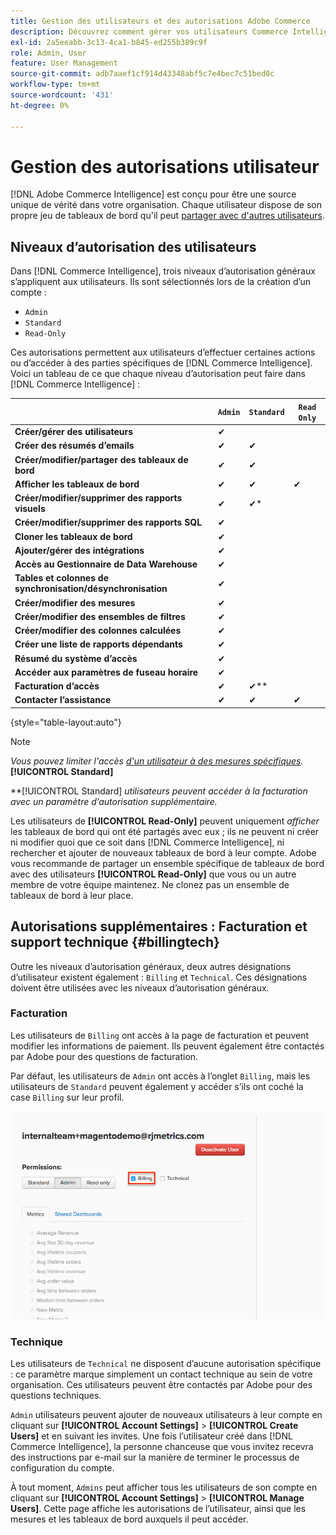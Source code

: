 ```yaml
---
title: Gestion des utilisateurs et des autorisations Adobe Commerce
description: Découvrez comment gérer vos utilisateurs Commerce Intelligence.
exl-id: 2a5eeabb-3c13-4ca1-b845-ed255b389c9f
role: Admin, User
feature: User Management
source-git-commit: adb7aaef1cf914d43348abf5c7e4bec7c51bed0c
workflow-type: tm+mt
source-wordcount: '431'
ht-degree: 0%

---
```


# Gestion des autorisations utilisateur

[!DNL Adobe Commerce Intelligence] est conçu pour être une source unique de vérité dans votre organisation. Chaque utilisateur dispose de son propre jeu de tableaux de bord qu&#39;il peut [partager avec d&#39;autres utilisateurs](../../data-user/dashboards/share-dashboard-with-users.md).

## Niveaux d’autorisation des utilisateurs

Dans [!DNL Commerce Intelligence], trois niveaux d’autorisation généraux s’appliquent aux utilisateurs. Ils sont sélectionnés lors de la création d’un compte :

* `Admin`
* `Standard`
* `Read-Only`

Ces autorisations permettent aux utilisateurs d’effectuer certaines actions ou d’accéder à des parties spécifiques de [!DNL Commerce Intelligence]. Voici un tableau de ce que chaque niveau d’autorisation peut faire dans [!DNL Commerce Intelligence] :

|   | `Admin` | `Standard` | `Read Only` |
| -----|-----|-----|----|
| **Créer/gérer des utilisateurs** | ✔ |   |   |
| **Créer des résumés d’emails** | ✔ | ✔ |   |
| **Créer/modifier/partager des tableaux de bord** | ✔ | ✔ |   |
| **Afficher les tableaux de bord** | ✔ | ✔ | ✔ |
| **Créer/modifier/supprimer des rapports visuels** | ✔ | ✔* |   |
| **Créer/modifier/supprimer des rapports SQL** | ✔ |  |   |
| **Cloner les tableaux de bord** | ✔ |   |   |
| **Ajouter/gérer des intégrations** | ✔ |   |   |
| **Accès au Gestionnaire de Data Warehouse** | ✔ |   |   |
| **Tables et colonnes de synchronisation/désynchronisation** | ✔ |   |   |
| **Créer/modifier des mesures** | ✔ |   |   |
| **Créer/modifier des ensembles de filtres** | ✔ |   |   |
| **Créer/modifier des colonnes calculées** | ✔ |   |   |
| **Créer une liste de rapports dépendants** | ✔ |   |   |
| **Résumé du système d’accès** | ✔ |   |   |
| **Accéder aux paramètres de fuseau horaire** | ✔ |   |   |
| **Facturation d’accès** | ✔ | ✔** |   |
| **Contacter l’assistance** | ✔ | ✔ | ✔ |

{style="table-layout:auto"}

>[!NOTE]
>
>_Vous pouvez limiter l&#39;accès [ d&#39;un utilisateur à des mesures spécifiques](../../administrator/user-management/restrict-metric-access.md)._**[!UICONTROL Standard]**
>
>**[!UICONTROL Standard] _utilisateurs peuvent accéder à la facturation avec un paramètre d’autorisation supplémentaire._
>
>Les utilisateurs de **[!UICONTROL Read-Only]** peuvent uniquement _afficher_ les tableaux de bord qui ont été partagés avec eux ; ils ne peuvent ni créer ni modifier quoi que ce soit dans [!DNL Commerce Intelligence], ni rechercher et ajouter de nouveaux tableaux de bord à leur compte. Adobe vous recommande de partager un ensemble spécifique de tableaux de bord avec des utilisateurs **[!UICONTROL Read-Only]** que vous ou un autre membre de votre équipe maintenez. Ne clonez pas un ensemble de tableaux de bord à leur place.

## Autorisations supplémentaires : Facturation et support technique {#billingtech}

Outre les niveaux d’autorisation généraux, deux autres désignations d’utilisateur existent également : `Billing` et `Technical`. Ces désignations doivent être utilisées avec les niveaux d’autorisation généraux.

### Facturation

Les utilisateurs de `Billing` ont accès à la page de facturation et peuvent modifier les informations de paiement. Ils peuvent également être contactés par Adobe pour des questions de facturation.

Par défaut, les utilisateurs de `Admin` ont accès à l’onglet `Billing`, mais les utilisateurs de `Standard` peuvent également y accéder s’ils ont coché la case `Billing` sur leur profil.

![billing](../../assets/billing.png)<!--{: width="550" height="363"}-->

### Technique

Les utilisateurs de `Technical` ne disposent d’aucune autorisation spécifique : ce paramètre marque simplement un contact technique au sein de votre organisation. Ces utilisateurs peuvent être contactés par Adobe pour des questions techniques.

`Admin` utilisateurs peuvent ajouter de nouveaux utilisateurs à leur compte en cliquant sur **[!UICONTROL Account Settings]** > **[!UICONTROL Create Users]** et en suivant les invites. Une fois l’utilisateur créé dans [!DNL Commerce Intelligence], la personne chanceuse que vous invitez recevra des instructions par e-mail sur la manière de terminer le processus de configuration du compte.

À tout moment, `Admins` peut afficher tous les utilisateurs de son compte en cliquant sur **[!UICONTROL Account Settings]** > **[!UICONTROL Manage Users]**. Cette page affiche les autorisations de l’utilisateur, ainsi que les mesures et les tableaux de bord auxquels il peut accéder.
